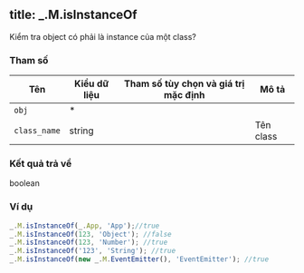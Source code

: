title: _.M.isInstanceOf
-----

Kiểm tra object có phải là instance của một class?

### Tham số
<table class="table table-striped">
    <thead>
    <tr>
        <th>Tên</th>
        <th>Kiểu dữ liệu</th>
        <th>Tham số tùy chọn và giá trị mặc định</th>
        <th>Mô tả</th>
    </tr>
    </thead>
    <tbody>
    <tr>
        <td><code>obj</code></td>
        <td>*</td>
        <td></td>
        <td></td>
    </tr>
    <tr>
        <td><code>class_name</code></td>
        <td>string</td>
        <td></td>
        <td>Tên class</td>
    </tr>
    </tbody>
</table>

### Kết quả trả về
<dl class="dl-horizontal">
    <dt>boolean</dt>
    <dd></dd>
</dl>

### Ví dụ
```js
_.M.isInstanceOf(_.App, 'App');//true
_.M.isInstanceOf(123, 'Object'); //false
_.M.isInstanceOf(123, 'Number'); //true
_.M.isInstanceOf('123', 'String'); //true
_.M.isInstanceOf(new _.M.EventEmitter(), 'EventEmitter'); //true
```